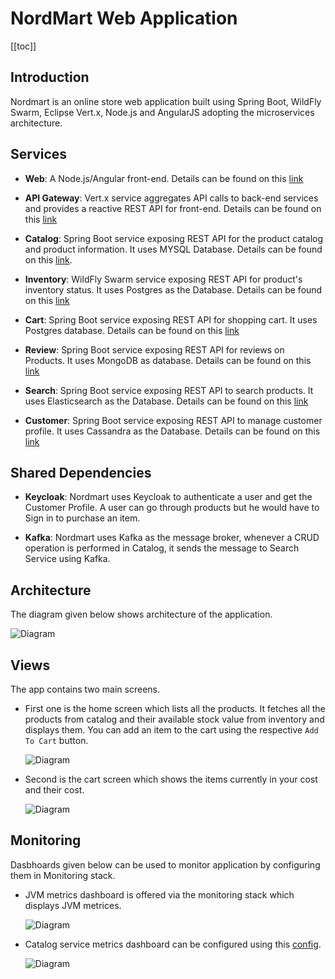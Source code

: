 # NordMart Web Application

[[toc]]

## Introduction

Nordmart is an online store web application built using Spring Boot, WildFly Swarm, Eclipse Vert.x, Node.js and AngularJS adopting the microservices architecture.

## Services

* **Web**: A Node.js/Angular front-end. Details can be found on this [link](https://github.com/stakater-lab/stakater-nordmart-web)

* **API Gateway**: Vert.x service aggregates API calls to back-end services and provides a reactive REST API for front-end. Details can be found on this [link](https://github.com/stakater-lab/stakater-nordmart-gateway-vertx)

* **Catalog**: Spring Boot service exposing REST API for the product catalog and product information. It uses MYSQL Database. Details can be found on this [link](https://github.com/stakater-lab/stakater-nordmart-catalog).

* **Inventory**: WildFly Swarm service exposing REST API for product's inventory status. It uses Postgres as the Database. Details can be found on this [link](https://github.com/stakater-lab/stakater-nordmart-inventory)

* **Cart**: Spring Boot service exposing REST API for shopping cart. It uses Postgres database. Details can be found on this [link](https://github.com/stakater-lab/stakater-nordmart-cart)

* **Review**: Spring Boot service exposing REST API for reviews on Products. It uses MongoDB as database. Details can be found on this [link](https://github.com/stakater-lab/stakater-nordmart-review)

* **Search**: Spring Boot service exposing REST API to search products. It uses Elasticsearch as the Database. Details can be found on this [link](https://github.com/stakater-lab/stakater-nordmart-search)

* **Customer**: Spring Boot service exposing REST API to manage customer profile. It uses Cassandra as the Database. Details can be found on this [link](https://github.com/stakater-lab/stakater-nordmart-customer)


## Shared Dependencies

* **Keycloak**: Nordmart uses Keycloak to authenticate a user and get the Customer Profile. A user can go through products but he would have to Sign in to purchase an item.

* **Kafka**: Nordmart uses Kafka as the message broker, whenever a CRUD operation is performed in Catalog, it sends the message to Search Service using Kafka.

## Architecture

The diagram given below shows architecture of the application.

  ![Diagram](./images/architecture.jpg)

## Views

The app contains two main screens.

* First one is the home screen which lists all the products. It fetches all the products from catalog and their available stock value from inventory and displays them. You can add an item to the cart using the respective `Add To Cart` button.

  ![Diagram](./images/home.png)

* Second is the cart screen which shows the items currently in your cost and their cost.

  ![Diagram](./images/cart.png)

## Monitoring

Dasbhoards given below can be used to monitor application by configuring them in Monitoring stack.

* JVM metrics dashboard is offered via the monitoring stack which displays JVM metrices.

  ![Diagram](./images/jvm.png)

* Catalog service metrics dashboard can be configured using this [config](https://github.com/stakater-lab/nordmart-dev-apps/blob/master/releases/catalog-service-dashboard.yaml).

  ![Diagram](./images/catalog-service.png)
